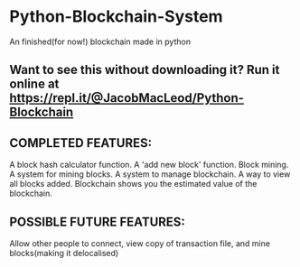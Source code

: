 # Python-Blockchain-System
An finished(for now!) blockchain made in python

## Want to see this without downloading it? Run it online at https://repl.it/@JacobMacLeod/Python-Blockchain

## COMPLETED FEATURES:
A block hash calculator function. 
A 'add new block' function. 
Block mining. 
A system for mining blocks. 
A system to manage blockchain. 
A way to view all blocks added. 
Blockchain shows you the estimated value of the blockchain. 

## POSSIBLE FUTURE FEATURES:
Allow other people to connect, view copy of transaction file, and mine blocks(making it delocalised)
